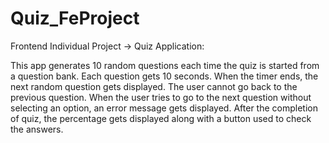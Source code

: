 # Quiz_FeProject

Frontend Individual Project -> Quiz Application:

This app generates 10 random questions each time the quiz is started from a question bank. Each question gets 10 seconds. When the timer ends, the next random question gets displayed. The user cannot go back to the previous question. When the user tries to go to the next question without selecting an option, an error message gets displayed. After the completion of quiz, the percentage gets displayed along with a button used to check the answers. 
